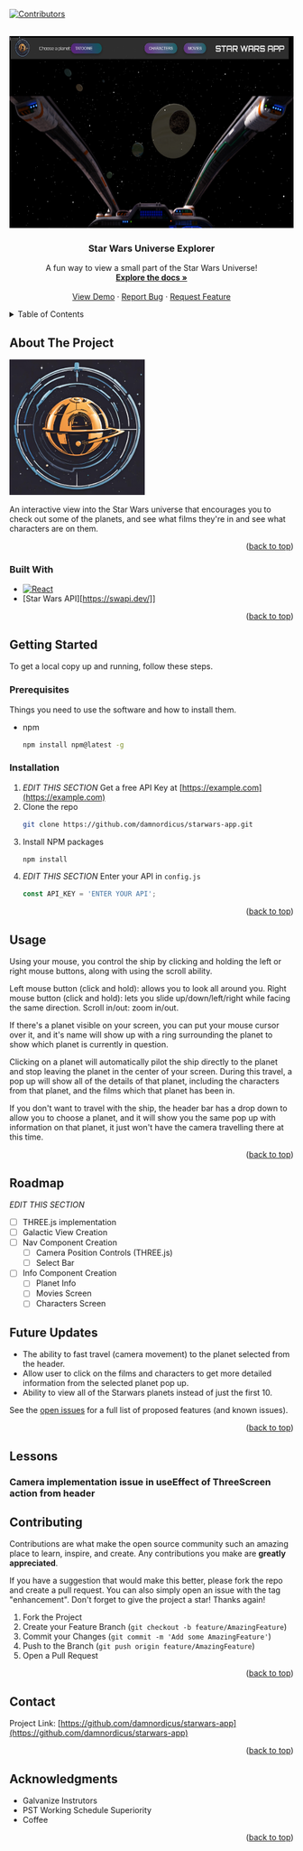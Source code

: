 <!-- Improved compatibility of back to top link: See: https://github.com/othneildrew/Best-README-Template/pull/73 -->
<a name="readme-top"></a>
<!--
*** Thanks for checking out the Best-README-Template. If you have a suggestion
*** that would make this better, please fork the repo and create a pull request
*** or simply open an issue with the tag "enhancement".
*** Don't forget to give the project a star!
*** Thanks again! Now go create something AMAZING! :D
-->



<!-- PROJECT SHIELDS -->
<!--
*** I'm using markdown "reference style" links for readability.
*** Reference links are enclosed in brackets [ ] instead of parentheses ( ).
*** See the bottom of this document for the declaration of the reference variables
*** for contributors-url, forks-url, etc. This is an optional, concise syntax you may use.
*** https://www.markdownguide.org/basic-syntax/#reference-style-links
-->
[![Contributors][contributors-shield]][contributors-url]



<!-- PROJECT LOGO -->
<br />
<div align="center">
  <a href="https://github.com/damnordicus/starwars-app">
    <img src="Star Wars App Example.png" alt="Logo" width="550" height="340";>
  </a>

<h3 align="center">Star Wars Universe Explorer</h3>

  <p align="center">
    A fun way to view a small part of the Star Wars Universe!
    <br />
    <a href="https://github.com/damnordicus/starwars-app"><strong>Explore the docs »</strong></a>
    <br />
    <br />
    <a href="https://github.com/damnordicus/starwars-app">View Demo</a>
    ·
    <a href="https://github.com/damnordicus/starwars-app/issues/new?labels=bug&template=bug-report---.md">Report Bug</a>
    ·
    <a href="https://github.com/damnordicus/starwars-app/issues/new?labels=enhancement&template=feature-request---.md">Request Feature</a>
  </p>
</div>



<!-- TABLE OF CONTENTS -->
<details>
  <summary>Table of Contents</summary>
  <ol>
    <li>
      <a href="#about-the-project">About The Project</a>
      <ul>
        <li><a href="#built-with">Built With</a></li>
      </ul>
    </li>
    <li>
      <a href="#getting-started">Getting Started</a>
      <ul>
        <li><a href="#prerequisites">Prerequisites</a></li>
        <li><a href="#installation">Installation</a></li>
      </ul>
    </li>
    <li><a href="#usage">Usage</a></li>
    <li><a href="#roadmap">Roadmap</a></li>
    <li><a href="#Lessons">Lessons</a></li>
    <li><a href="#contributing">Contributing</a></li>
    <li><a href="#license">License</a></li>
    <li><a href="#contact">Contact</a></li>
    <li><a href="#acknowledgments">Acknowledgments</a></li>
  </ol>
</details>



<!-- ABOUT THE PROJECT -->
## About The Project

<a href="https://github.com/damnordicus/starwars-app">
    <img src="./src/app-logo.png" alt="Logo" width="240" height="240";>
  </a>

An interactive view into the Star Wars universe that encourages you to check out some of the planets, and see what films they're in and see what characters are on them. 

<p align="right">(<a href="#readme-top">back to top</a>)</p>



### Built With

* [![React][React.js]][React-url]
* [Star Wars API][https://swapi.dev/]]

<p align="right">(<a href="#readme-top">back to top</a>)</p>



<!-- GETTING STARTED -->
## Getting Started

To get a local copy up and running, follow these steps.

### Prerequisites

Things you need to use the software and how to install them.

* npm
  ```sh
  npm install npm@latest -g
  ```

### Installation

1. _EDIT THIS SECTION_ Get a free API Key at [https://example.com](https://example.com)
2. Clone the repo
   ```sh
   git clone https://github.com/damnordicus/starwars-app.git
   ```
3. Install NPM packages
   ```sh
   npm install
   ```
4. _EDIT THIS SECTION_ Enter your API in `config.js`
   ```js
   const API_KEY = 'ENTER YOUR API';
   ```

<p align="right">(<a href="#readme-top">back to top</a>)</p>



<!-- USAGE EXAMPLES -->
## Usage

Using your mouse, you control the ship by clicking and holding the left or right mouse buttons, along with using the scroll ability.

Left mouse button (click and hold): allows you to look all around you.
Right mouse button (click and hold): lets you slide up/down/left/right while facing the same direction.
Scroll in/out: zoom in/out.

If there's a planet visible on your screen, you can put your mouse cursor over it, and it's name will show up with a ring surrounding the planet to show which planet is currently in question. 

Clicking on a planet will automatically pilot the ship directly to the planet and stop leaving the planet in the center of your screen. During this travel, a pop up will show all of the details of that planet, including the characters from that planet, and the films which that planet has been in.

If you don't want to travel with the ship, the header bar has a drop down to allow you to choose a planet, and it will show you the same pop up with information on that planet, it just won't have the camera travelling there at this time. 

<p align="right">(<a href="#readme-top">back to top</a>)</p>



<!-- ROADMAP -->
## Roadmap

_EDIT THIS SECTION_

- [ ] THREE.js implementation
- [ ] Galactic View Creation
- [ ] Nav Component Creation
    - [ ] Camera Position Controls (THREE.js)
    - [ ] Select Bar
- [ ] Info Component Creation
    - [ ] Planet Info
    - [ ] Movies Screen
    - [ ] Characters Screen

## Future Updates

- The ability to fast travel (camera movement) to the planet selected from the header.
- Allow user to click on the films and characters to get more detailed information from the selected planet pop up.
- Ability to view all of the Starwars planets instead of just the first 10.

See the [open issues](https://github.com/damnordicus/starwars-app/issues) for a full list of proposed features (and known issues).

<p align="right">(<a href="#readme-top">back to top</a>)</p>

<!-- Lessons -->
## Lessons

### Camera implementation issue in useEffect of ThreeScreen action from header

<!-- CONTRIBUTING -->
## Contributing

Contributions are what make the open source community such an amazing place to learn, inspire, and create. Any contributions you make are **greatly appreciated**.

If you have a suggestion that would make this better, please fork the repo and create a pull request. You can also simply open an issue with the tag "enhancement".
Don't forget to give the project a star! Thanks again!

1. Fork the Project
2. Create your Feature Branch (`git checkout -b feature/AmazingFeature`)
3. Commit your Changes (`git commit -m 'Add some AmazingFeature'`)
4. Push to the Branch (`git push origin feature/AmazingFeature`)
5. Open a Pull Request

<p align="right">(<a href="#readme-top">back to top</a>)</p>



<!-- CONTACT -->
## Contact

Project Link: [https://github.com/damnordicus/starwars-app](https://github.com/damnordicus/starwars-app)

<p align="right">(<a href="#readme-top">back to top</a>)</p>



<!-- ACKNOWLEDGMENTS -->
## Acknowledgments

* Galvanize Instrutors
* PST Working Schedule Superiority
* Coffee

<p align="right">(<a href="#readme-top">back to top</a>)</p>



<!-- MARKDOWN LINKS & IMAGES -->
<!-- https://www.markdownguide.org/basic-syntax/#reference-style-links -->
[contributors-shield]: https://img.shields.io/github/contributors/damnordicus/starwars-app.svg?style=for-the-badge
[contributors-url]: https://github.com/damnordicus/starwars-app/graphs/contributors
[forks-shield]: https://img.shields.io/github/forks/damnordicus/starwars-app.svg?style=for-the-badge
[forks-url]: https://github.com/damnordicus/starwars-app/network/members
[stars-shield]: https://img.shields.io/github/stars/damnordicus/starwars-app.svg?style=for-the-badge
[stars-url]: https://github.com/damnordicus/starwars-app/stargazers
[issues-shield]: https://img.shields.io/github/issues/damnordicus/starwars-app.svg?style=for-the-badge
[issues-url]: https://github.com/damnordicus/starwars-app/issues
[license-shield]: https://img.shields.io/github/license/damnordicus/starwars-app.svg?style=for-the-badge
[license-url]: https://github.com/damnordicus/starwars-app/blob/master/LICENSE.txt
[linkedin-shield]: https://img.shields.io/badge/-LinkedIn-black.svg?style=for-the-badge&logo=linkedin&colorB=555
[linkedin-url]: https://linkedin.com/in/DELETE
[product-screenshot]: images/screenshot.png
[Next.js]: https://img.shields.io/badge/next.js-000000?style=for-the-badge&logo=nextdotjs&logoColor=white
[Next-url]: https://nextjs.org/
[React.js]: https://img.shields.io/badge/React-20232A?style=for-the-badge&logo=react&logoColor=61DAFB
[React-url]: https://reactjs.org/
[Vue.js]: https://img.shields.io/badge/Vue.js-35495E?style=for-the-badge&logo=vuedotjs&logoColor=4FC08D
[Vue-url]: https://vuejs.org/
[Angular.io]: https://img.shields.io/badge/Angular-DD0031?style=for-the-badge&logo=angular&logoColor=white
[Angular-url]: https://angular.io/
[Svelte.dev]: https://img.shields.io/badge/Svelte-4A4A55?style=for-the-badge&logo=svelte&logoColor=FF3E00
[Svelte-url]: https://svelte.dev/
[Laravel.com]: https://img.shields.io/badge/Laravel-FF2D20?style=for-the-badge&logo=laravel&logoColor=white
[Laravel-url]: https://laravel.com
[Bootstrap.com]: https://img.shields.io/badge/Bootstrap-563D7C?style=for-the-badge&logo=bootstrap&logoColor=white
[Bootstrap-url]: https://getbootstrap.com
[JQuery.com]: https://img.shields.io/badge/jQuery-0769AD?style=for-the-badge&logo=jquery&logoColor=white
[JQuery-url]: https://jquery.com 
